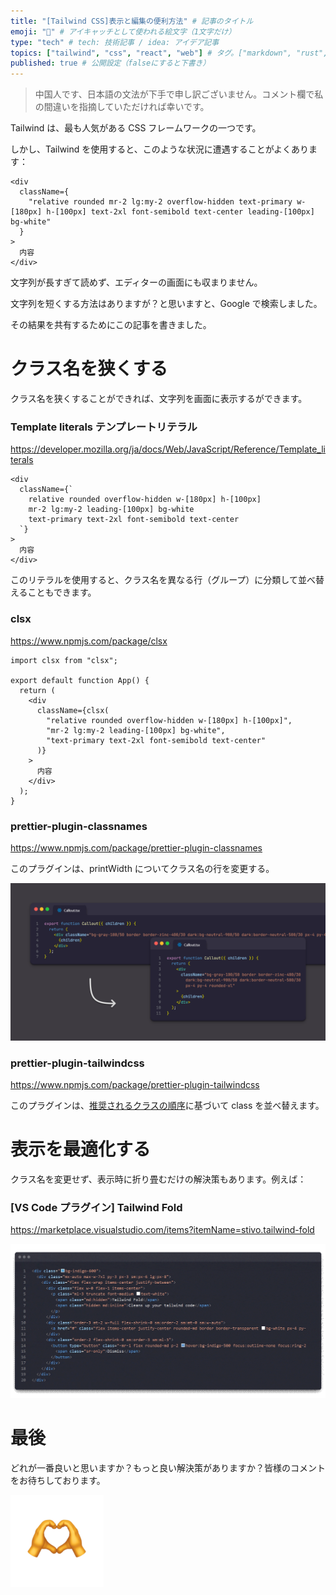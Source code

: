 ```yaml
---
title: "[Tailwind CSS]表示と編集の便利方法" # 記事のタイトル
emoji: "🎨" # アイキャッチとして使われる絵文字（1文字だけ）
type: "tech" # tech: 技術記事 / idea: アイデア記事
topics: ["tailwind", "css", "react", "web"] # タグ。["markdown", "rust", "aws"]のように指定する
published: true # 公開設定（falseにすると下書き）
---
```


> 中国人です、日本語の文法が下手で申し訳ございません。コメント欄で私の間違いを指摘していただければ幸いです。

Tailwind は、最も人気がある CSS フレームワークの一つです。

しかし、Tailwind を使用すると、このような状況に遭遇することがよくあります：

```tsx
<div
  className={
    "relative rounded mr-2 lg:my-2 overflow-hidden text-primary w-[180px] h-[100px] text-2xl font-semibold text-center leading-[100px] bg-white"
  }
>
  内容
</div>
```

文字列が長すぎて読めず、エディターの画面にも収まりません。

文字列を短くする方法はありますが？と思いますと、Google で検索しました。

その結果を共有するためにこの記事を書きました。

# クラス名を狭くする

クラス名を狭くすることができれば、文字列を画面に表示するができます。

### Template literals テンプレートリテラル

<https://developer.mozilla.org/ja/docs/Web/JavaScript/Reference/Template_literals>

```tsx
<div
  className={`
    relative rounded overflow-hidden w-[180px] h-[100px] 
    mr-2 lg:my-2 leading-[100px] bg-white
    text-primary text-2xl font-semibold text-center 
  `}
>
  内容
</div>
```

このリテラルを使用すると、クラス名を異なる行（グループ）に分類して並べ替えることもできます。

### clsx

<https://www.npmjs.com/package/clsx>

```tsx
import clsx from "clsx";

export default function App() {
  return (
    <div
      className={clsx(
        "relative rounded overflow-hidden w-[180px] h-[100px]",
        "mr-2 lg:my-2 leading-[100px] bg-white",
        "text-primary text-2xl font-semibold text-center"
      )}
    >
      内容
    </div>
  );
}
```

### prettier-plugin-classnames

<https://www.npmjs.com/package/prettier-plugin-classnames>

このプラグインは、printWidth についてクラス名の行を変更する。

![](/images/3.png)

### prettier-plugin-tailwindcss

<https://www.npmjs.com/package/prettier-plugin-tailwindcss>

このプラグインは、[推奨されるクラスの順序](https://tailwindcss.com/blog/automatic-class-sorting-with-prettier)に基づいて class を並べ替えます。

# 表示を最適化する

クラス名を変更せず、表示時に折り畳むだけの解決策もあります。例えば：

### [VS Code プラグイン] Tailwind Fold

<https://marketplace.visualstudio.com/items?itemName=stivo.tailwind-fold>

![](/images/2.gif)

# 最後

どれが一番良いと思いますか？もっと良い解決策がありますか？皆様のコメントをお待ちしております。

![](/images/heart.png)
